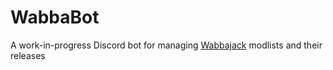 # WabbaBot
A work-in-progress Discord bot for managing [Wabbajack](https://www.wabbajack.org) modlists and their releases
